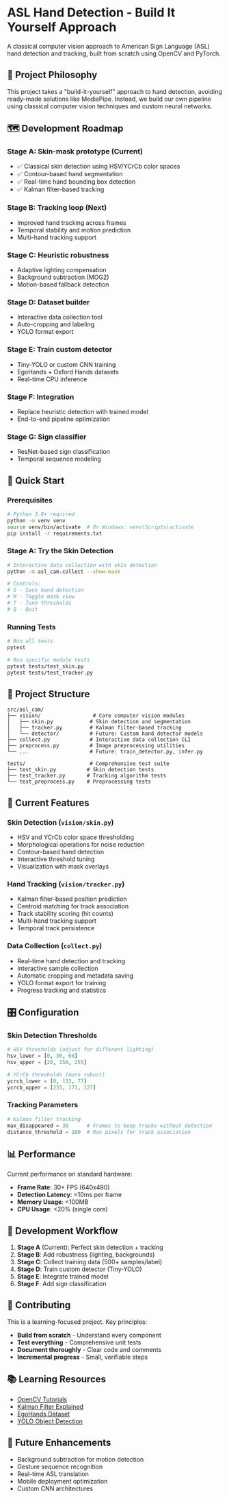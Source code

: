 # ASL Hand Detection - Build It Yourself Approach

A classical computer vision approach to American Sign Language (ASL) hand detection and tracking, built from scratch using OpenCV and PyTorch.

## 🎯 Project Philosophy

This project takes a "build-it-yourself" approach to hand detection, avoiding ready-made solutions like MediaPipe. Instead, we build our own pipeline using classical computer vision techniques and custom neural networks.

## 🗺️ Development Roadmap

### Stage A: Skin-mask prototype (Current)
- ✅ Classical skin detection using HSV/YCrCb color spaces
- ✅ Contour-based hand segmentation
- ✅ Real-time hand bounding box detection
- ✅ Kalman filter-based tracking

### Stage B: Tracking loop (Next)
- Improved hand tracking across frames
- Temporal stability and motion prediction
- Multi-hand tracking support

### Stage C: Heuristic robustness
- Adaptive lighting compensation
- Background subtraction (MOG2)
- Motion-based fallback detection

### Stage D: Dataset builder
- Interactive data collection tool
- Auto-cropping and labeling
- YOLO format export

### Stage E: Train custom detector
- Tiny-YOLO or custom CNN training
- EgoHands + Oxford Hands datasets
- Real-time CPU inference

### Stage F: Integration
- Replace heuristic detection with trained model
- End-to-end pipeline optimization

### Stage G: Sign classifier
- ResNet-based sign classification
- Temporal sequence modeling

## 🚀 Quick Start

### Prerequisites

```bash
# Python 3.8+ required
python -m venv venv
source venv/bin/activate  # On Windows: venv\Scripts\activate
pip install -r requirements.txt
```

### Stage A: Try the Skin Detection

```bash
# Interactive data collection with skin detection
python -m asl_cam.collect --show-mask

# Controls:
# S - Save hand detection
# M - Toggle mask view  
# T - Tune thresholds
# Q - Quit
```

### Running Tests

```bash
# Run all tests
pytest

# Run specific module tests
pytest tests/test_skin.py
pytest tests/test_tracker.py
```

## 📁 Project Structure

```
src/asl_cam/
├── vision/                 # Core computer vision modules
│   ├── skin.py            # Skin detection and segmentation
│   ├── tracker.py         # Kalman filter-based tracking  
│   └── detector/          # Future: Custom hand detector models
├── collect.py             # Interactive data collection CLI
├── preprocess.py          # Image preprocessing utilities
└── ...                    # Future: train_detector.py, infer.py

tests/                     # Comprehensive test suite
├── test_skin.py          # Skin detection tests
├── test_tracker.py       # Tracking algorithm tests
└── test_preprocess.py    # Preprocessing tests
```

## 🔧 Current Features

### Skin Detection (`vision/skin.py`)
- HSV and YCrCb color space thresholding
- Morphological operations for noise reduction
- Contour-based hand detection
- Interactive threshold tuning
- Visualization with mask overlays

### Hand Tracking (`vision/tracker.py`)
- Kalman filter-based position prediction
- Centroid matching for track association
- Track stability scoring (hit counts)
- Multi-hand tracking support
- Temporal track persistence

### Data Collection (`collect.py`)
- Real-time hand detection and tracking
- Interactive sample collection
- Automatic cropping and metadata saving
- YOLO format export for training
- Progress tracking and statistics

## 🎛️ Configuration

### Skin Detection Thresholds
```python
# HSV thresholds (adjust for different lighting)
hsv_lower = [0, 30, 60]
hsv_upper = [20, 150, 255]

# YCrCb thresholds (more robust)
ycrcb_lower = [0, 133, 77] 
ycrcb_upper = [255, 173, 127]
```

### Tracking Parameters
```python
# Kalman filter tracking
max_disappeared = 30      # Frames to keep tracks without detection
distance_threshold = 100  # Max pixels for track association
```

## 📊 Performance

Current performance on standard hardware:
- **Frame Rate**: 30+ FPS (640x480)
- **Detection Latency**: <10ms per frame
- **Memory Usage**: <100MB
- **CPU Usage**: <20% (single core)

## 🧪 Development Workflow

1. **Stage A** (Current): Perfect skin detection + tracking
2. **Stage B**: Add robustness (lighting, backgrounds)  
3. **Stage C**: Collect training data (500+ samples/label)
4. **Stage D**: Train custom detector (Tiny-YOLO)
5. **Stage E**: Integrate trained model
6. **Stage F**: Add sign classification

## 🤝 Contributing

This is a learning-focused project. Key principles:

- **Build from scratch** - Understand every component
- **Test everything** - Comprehensive unit tests
- **Document thoroughly** - Clear code and comments
- **Incremental progress** - Small, verifiable steps

## 📚 Learning Resources

- [OpenCV Tutorials](https://docs.opencv.org/4.x/d9/df8/tutorial_root.html)
- [Kalman Filter Explained](https://www.kalmanfilter.net/)
- [EgoHands Dataset](http://vision.soic.indiana.edu/projects/egohands/)
- [YOLO Object Detection](https://github.com/ultralytics/yolov5)

## 🔮 Future Enhancements

- Background subtraction for motion detection
- Gesture sequence recognition
- Real-time ASL translation
- Mobile deployment optimization
- Custom CNN architectures
